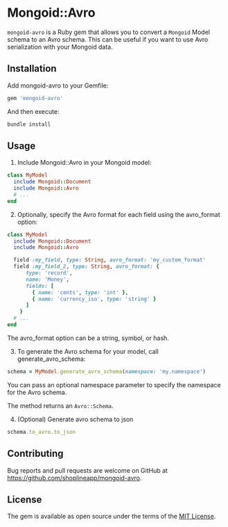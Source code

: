 # Mongoid::Avro

`mongoid-avro` is a Ruby gem that allows you to convert a `Mongoid` Model schema to an Avro schema. This can be useful if you want to use Avro serialization with your Mongoid data.



## Installation

Add mongoid-avro to your Gemfile:
```ruby
gem 'mongoid-avro'
```

And then execute:

```ruby
bundle install
```


## Usage

1. Include Mongoid::Avro in your Mongoid model:
```ruby
class MyModel
  include Mongoid::Document
  include Mongoid::Avro
  # ...
end
```
2. Optionally, specify the Avro format for each field using the avro_format option:

```ruby
class MyModel
  include Mongoid::Document
  include Mongoid::Avro

  field :my_field, type: String, avro_format: 'my_custom_format'
  field :my_field_2, type: String, avro_format: {
      type: 'record',
      name: 'Money',
      fields: [
        { name: 'cents', type: 'int' },
        { name: 'currency_iso', type: 'string' }
      ]
    }
  # ...
end
```
The avro_format option can be a string, symbol, or hash.

3. To generate the Avro schema for your model, call generate_avro_schema:

```ruby
schema = MyModel.generate_avro_schema(namespace: 'my.namespace')
```

You can pass an optional namespace parameter to specify the namespace for the Avro schema.

The method returns an `Avro::Schema`.

4. (Optional) Generate avro schema to json
```ruby
schema.to_avro.to_json
```

## Contributing

Bug reports and pull requests are welcome on GitHub at https://github.com/shoplineapp/mongoid-avro.

## License

The gem is available as open source under the terms of the [MIT License](https://opensource.org/licenses/MIT).
